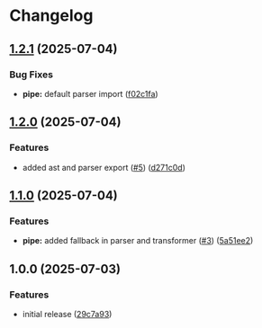 # Changelog

## [1.2.1](https://github.com/OGS-GmbH/ngx-template-engine/compare/v1.2.0...v1.2.1) (2025-07-04)


### Bug Fixes

* **pipe:** default parser import ([f02c1fa](https://github.com/OGS-GmbH/ngx-template-engine/commit/f02c1faa0782a0c407b5bc1bb54025a1681e497e))

## [1.2.0](https://github.com/OGS-GmbH/ngx-template-engine/compare/v1.1.0...v1.2.0) (2025-07-04)


### Features

* added ast and parser export ([#5](https://github.com/OGS-GmbH/ngx-template-engine/issues/5)) ([d271c0d](https://github.com/OGS-GmbH/ngx-template-engine/commit/d271c0d354c46b7c0d595928649ae8a1fc763fc2))

## [1.1.0](https://github.com/OGS-GmbH/ngx-template-engine/compare/v1.0.0...v1.1.0) (2025-07-04)


### Features

* **pipe:** added fallback in parser and transformer ([#3](https://github.com/OGS-GmbH/ngx-template-engine/issues/3)) ([5a51ee2](https://github.com/OGS-GmbH/ngx-template-engine/commit/5a51ee28cd0354ae0563c204f6038084920db6c4))

## 1.0.0 (2025-07-03)


### Features

* initial release ([29c7a93](https://github.com/OGS-GmbH/ngx-template-engine/commit/29c7a93894308c98e97e3aa49dbe2ac11707d777))

